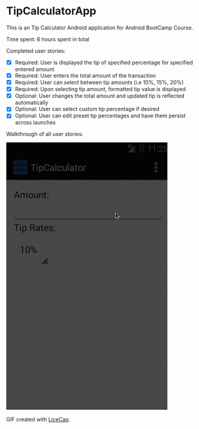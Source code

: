 TipCalculatorApp
================

This is an Tip Calculator Android application for Android BootCamp Course.

Time spent: 6 hours spent in total

Completed user stories:

* [x] Required: User is displayed the tip of specified percentage for specified entered amount
* [x] Required: User enters the total amount of the transaction
* [x] Required: User can select between tip amounts (i.e 10%, 15%, 20%)
* [x] Required: Upon selecting tip amount, formatted tip value is displayed
* [x] Optional: User changes the total amount and updated tip is reflected automatically
* [x] Optional: User can select custom tip percentage if desired
* [x] Optional: User can edit preset tip percentages and have them persist across launches

Walkthrough of all user stories:

![Video Walkthrough](tutorial.gif)

GIF created with [LiceCap](http://www.cockos.com/licecap/).
